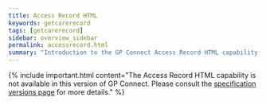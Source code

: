 ```yaml
---
title: Access Record HTML
keywords: getcarerecord
tags: [getcarerecord]
sidebar: overview_sidebar
permalink: accessrecord.html
summary: "Introduction to the GP Connect Access Record HTML capability."
---
```


{% include important.html content="The Access Record HTML capability is not available in this version of GP Connect. Please consult the [specification versions page](https://developer.nhs.uk/gp-connect-specification-versions/) for more details." %}
